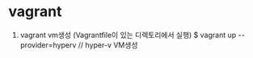 # vagrant

1. vagrant vm생성 (Vagrantfile이 있는 디렉토리에서 실행)
   $ vagrant up --provider=hyperv    // hyper-v VM생성
